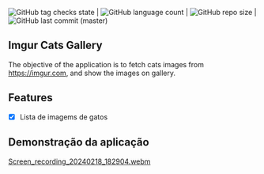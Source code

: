 
![GitHub tag checks state](https://img.shields.io/github/checks-status/clopesbraga/Portifolio/master)  | ![GitHub language count](https://img.shields.io/github/languages/count/clopesbraga/ImgurCatsGallery) |  ![GitHub repo size](https://img.shields.io/github/repo-size/clopesbraga/ImgurCatsGallery) |  ![GitHub last commit (master)](https://img.shields.io/github/last-commit/clopesbraga/ImgurCatsGallery/master)


## Imgur Cats Gallery

The objective of the application is to fetch cats images from https://imgur.com, and show the
images on gallery.

## Features

- [x] Lista de imagems de gatos

## Demonstração da aplicação


[Screen_recording_20240218_182904.webm](https://github.com/clopesbraga/ImgurCatsGallery/assets/58059669/da4ac7f4-4b43-4d4c-b403-83058e8904a3)
